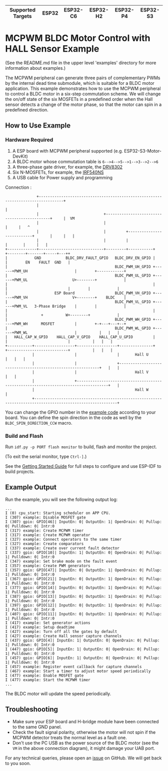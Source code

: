 | Supported Targets | ESP32 | ESP32-C6 | ESP32-H2 | ESP32-P4 | ESP32-S3 |
| ----------------- | ----- | -------- | -------- | -------- | -------- |

# MCPWM BLDC Motor Control with HALL Sensor Example

(See the README.md file in the upper level 'examples' directory for more information about examples.)

The MCPWM peripheral can generate three pairs of complementary PWMs by the internal dead time submodule, which is suitable for a BLDC motor application. This example demonstrates how to use the MCPWM peripheral to control a BLDC motor in a six-step commutation scheme.
We will change the on/off state of the six MOSFETs in a predefined order when the Hall sensor detects a change of the motor phase, so that the motor can spin in a predefined direction.

## How to Use Example

### Hardware Required

1. A ESP board with MCPWM peripheral supported (e.g. ESP32-S3-Motor-DevKit)
2. A BLDC motor whose commutation table is `6-->4-->5-->1-->3-->2-->6`
3. A three-phase gate driver, for example, the [DRV8302](https://www.ti.com.cn/product/zh-cn/DRV8302)
4. Six N-MOSFETs, for example, the [IRF540NS](https://www.infineon.com/cms/en/product/power/mosfet/12v-300v-n-channel-power-mosfet/irf540ns/)
5. A USB cable for Power supply and programming

Connection :

```
              +---------------------------------------------------------------------------------+
              |                                                                                 |
              |                             +---------------------------------------------+     |  VM
              |                             |                                             |     |   ^
              |                             |         +---------------------------+       |     |   |
              |                             |         |                           |       |     |   |
+-------------+-----------------------------+---------+-----------+      +--------+-------+-----+---++
|            GND           BLDC_DRV_FAULT_GPIO   BLDC_DRV_EN_GPIO |      |        EN    FAULT  GND   |
|                                                BLDC_PWM_UH_GPIO +------+PWM_UH                     |        +------------+
|                                                BLDC_PWM_UL_GPIO +------+PWM_UL                    U+--------+            |
|                                                                 |      |                           |        |            |
|                     ESP Board                  BLDC_PWM_VH_GPIO +------+PWM_VH                    V+--------+    BLDC    |
|                                                BLDC_PWM_VL_GPIO +------+PWM_VL   3-Phase Bridge    |        |            |
|                                                                 |      |               +          W+--------+            |
|                                                BLDC_PWM_WH_GPIO +------+PWM_WH      MOSFET         |        +-+---+---+--+
|                                                BLDC_PWM_WL_GPIO +------+PWM_WL                     |          |   |   |
|   HALL_CAP_W_GPIO    HALL_CAP_V_GPIO    HALL_CAP_U_GPIO         |      |                           |          |   |   |
+-----------+------------------+------------------+---------------+      +---------------------------+          |   |   |
            |                  |                  |       Hall U                                                |   |   |
            |                  |                  +-------------------------------------------------------------+   |   |
            |                  |                          Hall V                                                    |   |
            |                  +------------------------------------------------------------------------------------+   |
            |                                             Hall W                                                        |
            +-----------------------------------------------------------------------------------------------------------+
```

You can change the GPIO number in the [example code](main/mcpwm_bldc_hall_control_example_main.c) according to your board. You can define the spin direction in the code as well by the `BLDC_SPIN_DIRECTION_CCW` macro.

### Build and Flash

Run `idf.py -p PORT flash monitor` to build, flash and monitor the project.

(To exit the serial monitor, type ``Ctrl-]``.)

See the [Getting Started Guide](https://docs.espressif.com/projects/esp-idf/en/latest/get-started/index.html) for full steps to configure and use ESP-IDF to build projects.


## Example Output

Run the example, you will see the following output log:

```
...
I (0) cpu_start: Starting scheduler on APP CPU.
I (307) example: Disable MOSFET gate
I (307) gpio: GPIO[46]| InputEn: 0| OutputEn: 1| OpenDrain: 0| Pullup: 0| Pulldown: 0| Intr:0
I (317) example: Create MCPWM timer
I (317) example: Create MCPWM operator
I (327) example: Connect operators to the same timer
I (327) example: Create comparators
I (337) example: Create over current fault detector
I (337) gpio: GPIO[10]| InputEn: 1| OutputEn: 0| OpenDrain: 0| Pullup: 1| Pulldown: 0| Intr:0
I (347) example: Set brake mode on the fault event
I (357) example: Create PWM generators
I (357) gpio: GPIO[47]| InputEn: 0| OutputEn: 1| OpenDrain: 0| Pullup: 1| Pulldown: 0| Intr:0
I (367) gpio: GPIO[21]| InputEn: 0| OutputEn: 1| OpenDrain: 0| Pullup: 1| Pulldown: 0| Intr:0
I (377) gpio: GPIO[14]| InputEn: 0| OutputEn: 1| OpenDrain: 0| Pullup: 1| Pulldown: 0| Intr:0
I (387) gpio: GPIO[13]| InputEn: 0| OutputEn: 1| OpenDrain: 0| Pullup: 1| Pulldown: 0| Intr:0
I (397) gpio: GPIO[12]| InputEn: 0| OutputEn: 1| OpenDrain: 0| Pullup: 1| Pulldown: 0| Intr:0
I (407) gpio: GPIO[11]| InputEn: 0| OutputEn: 1| OpenDrain: 0| Pullup: 1| Pulldown: 0| Intr:0
I (417) example: Set generator actions
I (417) example: Setup deadtime
I (427) example: Turn off all the gates by default
I (427) example: Create Hall sensor capture channels
I (437) gpio: GPIO[4]| InputEn: 1| OutputEn: 0| OpenDrain: 0| Pullup: 1| Pulldown: 0| Intr:0
I (447) gpio: GPIO[5]| InputEn: 1| OutputEn: 0| OpenDrain: 0| Pullup: 1| Pulldown: 0| Intr:0
I (457) gpio: GPIO[6]| InputEn: 1| OutputEn: 0| OpenDrain: 0| Pullup: 1| Pulldown: 0| Intr:0
I (457) example: Register event callback for capture channels
I (467) example: Start a timer to adjust motor speed periodically
I (477) example: Enable MOSFET gate
I (477) example: Start the MCPWM timer
...
```

The BLDC motor will update the speed periodically.

## Troubleshooting

* Make sure your ESP board and H-bridge module have been connected to the same GND panel.
* Check the fault signal polarity, otherwise the motor will not spin if the MCPWM detector treats the normal level as a fault one.
* Don't use the PC USB as the power source of the BLDC motor (see the `VM` in the above connection diagram), it might damage your UAB port.

For any technical queries, please open an [issue](https://github.com/espressif/esp-idf/issues) on GitHub. We will get back to you soon.
